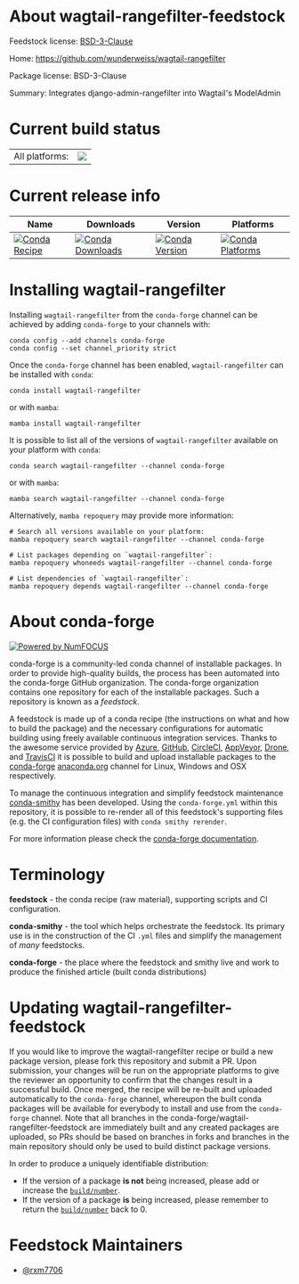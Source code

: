 About wagtail-rangefilter-feedstock
===================================

Feedstock license: [BSD-3-Clause](https://github.com/conda-forge/wagtail-rangefilter-feedstock/blob/main/LICENSE.txt)

Home: https://github.com/wunderweiss/wagtail-rangefilter

Package license: BSD-3-Clause

Summary: Integrates django-admin-rangefilter into Wagtail's ModelAdmin

Current build status
====================


<table><tr><td>All platforms:</td>
    <td>
      <a href="https://dev.azure.com/conda-forge/feedstock-builds/_build/latest?definitionId=21541&branchName=main">
        <img src="https://dev.azure.com/conda-forge/feedstock-builds/_apis/build/status/wagtail-rangefilter-feedstock?branchName=main">
      </a>
    </td>
  </tr>
</table>

Current release info
====================

| Name | Downloads | Version | Platforms |
| --- | --- | --- | --- |
| [![Conda Recipe](https://img.shields.io/badge/recipe-wagtail--rangefilter-green.svg)](https://anaconda.org/conda-forge/wagtail-rangefilter) | [![Conda Downloads](https://img.shields.io/conda/dn/conda-forge/wagtail-rangefilter.svg)](https://anaconda.org/conda-forge/wagtail-rangefilter) | [![Conda Version](https://img.shields.io/conda/vn/conda-forge/wagtail-rangefilter.svg)](https://anaconda.org/conda-forge/wagtail-rangefilter) | [![Conda Platforms](https://img.shields.io/conda/pn/conda-forge/wagtail-rangefilter.svg)](https://anaconda.org/conda-forge/wagtail-rangefilter) |

Installing wagtail-rangefilter
==============================

Installing `wagtail-rangefilter` from the `conda-forge` channel can be achieved by adding `conda-forge` to your channels with:

```
conda config --add channels conda-forge
conda config --set channel_priority strict
```

Once the `conda-forge` channel has been enabled, `wagtail-rangefilter` can be installed with `conda`:

```
conda install wagtail-rangefilter
```

or with `mamba`:

```
mamba install wagtail-rangefilter
```

It is possible to list all of the versions of `wagtail-rangefilter` available on your platform with `conda`:

```
conda search wagtail-rangefilter --channel conda-forge
```

or with `mamba`:

```
mamba search wagtail-rangefilter --channel conda-forge
```

Alternatively, `mamba repoquery` may provide more information:

```
# Search all versions available on your platform:
mamba repoquery search wagtail-rangefilter --channel conda-forge

# List packages depending on `wagtail-rangefilter`:
mamba repoquery whoneeds wagtail-rangefilter --channel conda-forge

# List dependencies of `wagtail-rangefilter`:
mamba repoquery depends wagtail-rangefilter --channel conda-forge
```


About conda-forge
=================

[![Powered by
NumFOCUS](https://img.shields.io/badge/powered%20by-NumFOCUS-orange.svg?style=flat&colorA=E1523D&colorB=007D8A)](https://numfocus.org)

conda-forge is a community-led conda channel of installable packages.
In order to provide high-quality builds, the process has been automated into the
conda-forge GitHub organization. The conda-forge organization contains one repository
for each of the installable packages. Such a repository is known as a *feedstock*.

A feedstock is made up of a conda recipe (the instructions on what and how to build
the package) and the necessary configurations for automatic building using freely
available continuous integration services. Thanks to the awesome service provided by
[Azure](https://azure.microsoft.com/en-us/services/devops/), [GitHub](https://github.com/),
[CircleCI](https://circleci.com/), [AppVeyor](https://www.appveyor.com/),
[Drone](https://cloud.drone.io/welcome), and [TravisCI](https://travis-ci.com/)
it is possible to build and upload installable packages to the
[conda-forge](https://anaconda.org/conda-forge) [anaconda.org](https://anaconda.org/)
channel for Linux, Windows and OSX respectively.

To manage the continuous integration and simplify feedstock maintenance
[conda-smithy](https://github.com/conda-forge/conda-smithy) has been developed.
Using the ``conda-forge.yml`` within this repository, it is possible to re-render all of
this feedstock's supporting files (e.g. the CI configuration files) with ``conda smithy rerender``.

For more information please check the [conda-forge documentation](https://conda-forge.org/docs/).

Terminology
===========

**feedstock** - the conda recipe (raw material), supporting scripts and CI configuration.

**conda-smithy** - the tool which helps orchestrate the feedstock.
                   Its primary use is in the construction of the CI ``.yml`` files
                   and simplify the management of *many* feedstocks.

**conda-forge** - the place where the feedstock and smithy live and work to
                  produce the finished article (built conda distributions)


Updating wagtail-rangefilter-feedstock
======================================

If you would like to improve the wagtail-rangefilter recipe or build a new
package version, please fork this repository and submit a PR. Upon submission,
your changes will be run on the appropriate platforms to give the reviewer an
opportunity to confirm that the changes result in a successful build. Once
merged, the recipe will be re-built and uploaded automatically to the
`conda-forge` channel, whereupon the built conda packages will be available for
everybody to install and use from the `conda-forge` channel.
Note that all branches in the conda-forge/wagtail-rangefilter-feedstock are
immediately built and any created packages are uploaded, so PRs should be based
on branches in forks and branches in the main repository should only be used to
build distinct package versions.

In order to produce a uniquely identifiable distribution:
 * If the version of a package **is not** being increased, please add or increase
   the [``build/number``](https://docs.conda.io/projects/conda-build/en/latest/resources/define-metadata.html#build-number-and-string).
 * If the version of a package **is** being increased, please remember to return
   the [``build/number``](https://docs.conda.io/projects/conda-build/en/latest/resources/define-metadata.html#build-number-and-string)
   back to 0.

Feedstock Maintainers
=====================

* [@rxm7706](https://github.com/rxm7706/)

